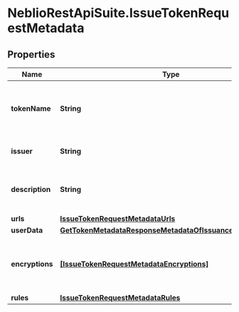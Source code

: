# NeblioRestApiSuite.IssueTokenRequestMetadata

## Properties
Name | Type | Description | Notes
------------ | ------------- | ------------- | -------------
**tokenName** | **String** | Token Symbol it will be identified by (ex. NIBBL) | [optional] 
**issuer** | **String** | Name of token issuer | [optional] 
**description** | **String** | Long name or description of token (ex. Nibble) | [optional] 
**urls** | [**IssueTokenRequestMetadataUrls**](IssueTokenRequestMetadataUrls.md) |  | [optional] 
**userData** | [**GetTokenMetadataResponseMetadataOfIssuanceDataUserData**](GetTokenMetadataResponseMetadataOfIssuanceDataUserData.md) |  | [optional] 
**encryptions** | [**[IssueTokenRequestMetadataEncryptions]**](IssueTokenRequestMetadataEncryptions.md) | Array of encryption instruction objects for encrypting userData | [optional] 
**rules** | [**IssueTokenRequestMetadataRules**](IssueTokenRequestMetadataRules.md) |  | [optional] 


